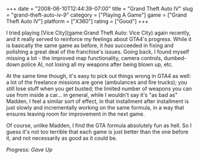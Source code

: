+++
date = "2008-06-10T12:44:39-07:00"
title = "Grand Theft Auto IV"
slug = "grand-theft-auto-iv-9"
category = ["Playing A Game"]
game = ["Grand Theft Auto IV"]
platform = ["X360"]
rating = ["Good"]
+++

I tried playing [Vice City](game:Grand Theft Auto: Vice City) again recently, and it really served to reinforce my feelings about GTA4's progress.  While it is basically the same game as before, it <i>has</i> succeeded in fixing and polishing a great deal of the franchise's issues.  Going back, I found myself missing a lot - the improved map functionality, camera controls, dumbed-down police AI, not losing all my weapons after being blown up, etc.

At the same time though, it's easy to pick out things wrong in GTA4 as well: a lot of the freelance missions are gone (ambulances and fire trucks); you still lose stuff when you get busted; the limited number of weapons you can use from inside a car... in general, while I wouldn't say it's "as bad as" Madden, I feel a similar sort of effect, in that installment after installment is just slowly and incrementally working on the same formula, in a way that ensures leaving room for improvement in the next game.

Of course, unlike Madden, I find the GTA formula absolutely fun as hell.  So I guess it's not too terrible that each game is just better than the one before it, and not necessarily as good as it could be.

<i>Progress: Gave Up</i>
